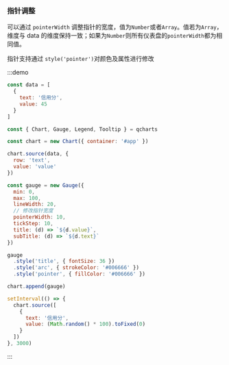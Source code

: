 ### 指针调整

可以通过 `pointerWidth` 调整指针的宽度，值为`Number`或者`Array`。值若为`Array`，维度与 data 的维度保持一致；如果为`Number`则所有仪表盘的`pointerWidth`都为相同值。

指针支持通过 `style('pointer')`对颜色及属性进行修改

:::demo

```javascript
const data = [
  {
    text: '信用分',
    value: 45
  }
]

const { Chart, Gauge, Legend, Tooltip } = qcharts

const chart = new Chart({ container: '#app' })

chart.source(data, {
  row: 'text',
  value: 'value'
})

const gauge = new Gauge({
  min: 0,
  max: 100,
  lineWidth: 20,
  // 修改指针宽度
  pointerWidth: 10,
  tickStep: 10,
  title: (d) => `${d.value}`,
  subTitle: (d) => `${d.text}`
})

gauge
  .style('title', { fontSize: 36 })
  .style('arc', { strokeColor: '#006666' })
  .style('pointer', { fillColor: '#006666' })

chart.append(gauge)

setInterval(() => {
  chart.source([
    {
      text: '信用分',
      value: (Math.random() * 100).toFixed(0)
    }
  ])
}, 3000)
```

:::
